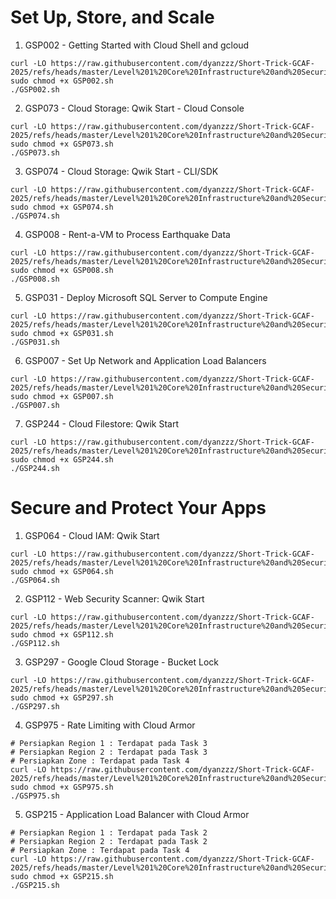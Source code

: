 # Set Up, Store, and Scale

 1. GSP002 - Getting Started with Cloud Shell and gcloud
```
curl -LO https://raw.githubusercontent.com/dyanzzz/Short-Trick-GCAF-2025/refs/heads/master/Level%201%20Core%20Infrastructure%20and%20Security/GSP002.sh
sudo chmod +x GSP002.sh
./GSP002.sh
```
 2. GSP073 - Cloud Storage: Qwik Start - Cloud Console
```
curl -LO https://raw.githubusercontent.com/dyanzzz/Short-Trick-GCAF-2025/refs/heads/master/Level%201%20Core%20Infrastructure%20and%20Security/GSP073.sh
sudo chmod +x GSP073.sh
./GSP073.sh
```
 3. GSP074 - Cloud Storage: Qwik Start - CLI/SDK
```
curl -LO https://raw.githubusercontent.com/dyanzzz/Short-Trick-GCAF-2025/refs/heads/master/Level%201%20Core%20Infrastructure%20and%20Security/GSP074.sh
sudo chmod +x GSP074.sh
./GSP074.sh
```
 4. GSP008 - Rent-a-VM to Process Earthquake Data
```
curl -LO https://raw.githubusercontent.com/dyanzzz/Short-Trick-GCAF-2025/refs/heads/master/Level%201%20Core%20Infrastructure%20and%20Security/GSP008.sh
sudo chmod +x GSP008.sh
./GSP008.sh
```
 5. GSP031 - Deploy Microsoft SQL Server to Compute Engine
```
curl -LO https://raw.githubusercontent.com/dyanzzz/Short-Trick-GCAF-2025/refs/heads/master/Level%201%20Core%20Infrastructure%20and%20Security/GSP031.sh
sudo chmod +x GSP031.sh
./GSP031.sh
```
6. GSP007 - Set Up Network and Application Load Balancers
```
curl -LO https://raw.githubusercontent.com/dyanzzz/Short-Trick-GCAF-2025/refs/heads/master/Level%201%20Core%20Infrastructure%20and%20Security/GSP007.sh
sudo chmod +x GSP007.sh
./GSP007.sh
```
7. GSP244 - Cloud Filestore: Qwik Start
```
curl -LO https://raw.githubusercontent.com/dyanzzz/Short-Trick-GCAF-2025/refs/heads/master/Level%201%20Core%20Infrastructure%20and%20Security/GSP244.sh
sudo chmod +x GSP244.sh
./GSP244.sh
```

# Secure and Protect Your Apps

 1. GSP064 - Cloud IAM: Qwik Start
```
curl -LO https://raw.githubusercontent.com/dyanzzz/Short-Trick-GCAF-2025/refs/heads/master/Level%201%20Core%20Infrastructure%20and%20Security/GSP064.sh
sudo chmod +x GSP064.sh
./GSP064.sh
```
 2. GSP112 - Web Security Scanner: Qwik Start
```
curl -LO https://raw.githubusercontent.com/dyanzzz/Short-Trick-GCAF-2025/refs/heads/master/Level%201%20Core%20Infrastructure%20and%20Security/GSP112.sh
sudo chmod +x GSP112.sh
./GSP112.sh
```
 3. GSP297 - Google Cloud Storage - Bucket Lock
```
curl -LO https://raw.githubusercontent.com/dyanzzz/Short-Trick-GCAF-2025/refs/heads/master/Level%201%20Core%20Infrastructure%20and%20Security/GSP297.sh
sudo chmod +x GSP297.sh
./GSP297.sh
```
 4. GSP975 - Rate Limiting with Cloud Armor
```
# Persiapkan Region 1 : Terdapat pada Task 3
# Persiapkan Region 2 : Terdapat pada Task 3
# Persiapkan Zone : Terdapat pada Task 4
curl -LO https://raw.githubusercontent.com/dyanzzz/Short-Trick-GCAF-2025/refs/heads/master/Level%201%20Core%20Infrastructure%20and%20Security/GSP975.sh
sudo chmod +x GSP975.sh
./GSP975.sh
```
 5. GSP215 - Application Load Balancer with Cloud Armor
```
# Persiapkan Region 1 : Terdapat pada Task 2
# Persiapkan Region 2 : Terdapat pada Task 2
# Persiapkan Zone : Terdapat pada Task 4
curl -LO https://raw.githubusercontent.com/dyanzzz/Short-Trick-GCAF-2025/refs/heads/master/Level%201%20Core%20Infrastructure%20and%20Security/GSP215.sh
sudo chmod +x GSP215.sh
./GSP215.sh
```